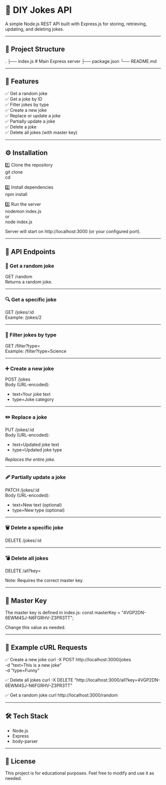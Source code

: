 # 🎉 DIY Jokes API

A simple Node.js REST API built with Express.js for storing, retrieving, updating, and deleting jokes.

---

## 📂 Project Structure

.
├── index.js          # Main Express server
├── package.json
└── README.md

---

## 🚀 Features

✅ Get a random joke  
✅ Get a joke by ID  
✅ Filter jokes by type  
✅ Create a new joke  
✅ Replace or update a joke  
✅ Partially update a joke  
✅ Delete a joke  
✅ Delete all jokes (with master key)

---

## ⚙️ Installation

1️⃣ Clone the repository  
git clone <your-repo-url>  
cd <project-directory>

2️⃣ Install dependencies  
npm install

3️⃣ Run the server  
nodemon index.js  
or  
node index.js

Server will start on http://localhost:3000 (or your configured port).

---

## 🧪 API Endpoints

### 🎲 Get a random joke
GET /random  
Returns a random joke.

---

### 🔍 Get a specific joke
GET /jokes/:id  
Example: /jokes/2

---

### 🎯 Filter jokes by type
GET /filter?type=<jokeType>  
Example: /filter?type=Science

---

### ➕ Create a new joke
POST /jokes  
Body (URL-encoded):
- text=Your joke text
- type=Joke category

---

### ✏️ Replace a joke
PUT /jokes/:id  
Body (URL-encoded):
- text=Updated joke text
- type=Updated joke type

_Replaces the entire joke._

---

### 🩹 Partially update a joke
PATCH /jokes/:id  
Body (URL-encoded):
- text=New text (optional)
- type=New type (optional)

---

### 🗑️ Delete a specific joke
DELETE /jokes/:id

---

### 💣 Delete all jokes
DELETE /all?key=<masterKey>

Note: Requires the correct master key.

---

## 🔑 Master Key

The master key is defined in index.js:
const masterKey = "4VGP2DN-6EWM4SJ-N6FGRHV-Z3PR3TT";

Change this value as needed.

---

## 🧭 Example cURL Requests

✅ Create a new joke
curl -X POST http://localhost:3000/jokes \
  -d "text=This is a new joke" \
  -d "type=Funny"

✅ Delete all jokes
curl -X DELETE "http://localhost:3000/all?key=4VGP2DN-6EWM4SJ-N6FGRHV-Z3PR3TT"

✅ Get a random joke
curl http://localhost:3000/random

---

## 🛠️ Tech Stack

- Node.js
- Express
- body-parser

---

## 📝 License

This project is for educational purposes. Feel free to modify and use it as needed.
